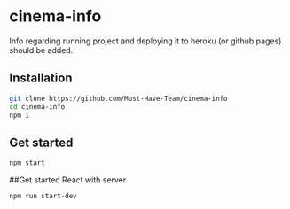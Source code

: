 # cinema-info

Info regarding running project and deploying it to heroku (or github pages) should be added.

## Installation

```bash
git clone https://github.com/Must-Have-Team/cinema-info
cd cinema-info
npm i
```

## Get started

```bash
npm start
```

##Get started React with server 

```bash
npm run start-dev
```

